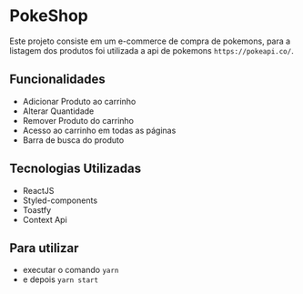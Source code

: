 # PokeShop

Este projeto consiste em um e-commerce de compra de pokemons, para a listagem dos produtos foi utilizada a api de pokemons `https://pokeapi.co/`. 




## Funcionalidades 
  * Adicionar Produto ao carrinho
  * Alterar Quantidade
  * Remover Produto do carrinho
  * Acesso ao carrinho em todas as páginas
  * Barra de busca do produto
  
## Tecnologias Utilizadas
  * ReactJS
  * Styled-components
  * Toastfy
  * Context Api

## Para utilizar 
 * executar o comando `yarn`
 * e depois `yarn start`



